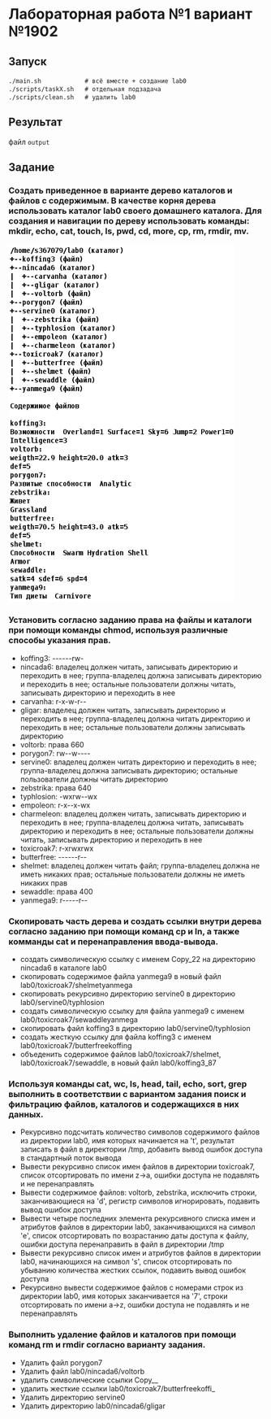 # Лабораторная работа №1 вариант №1902

## Запуск

```
./main.sh            # всё вместе + создание lab0
./scripts/taskX.sh   # отдельная подзадача
./scripts/clean.sh   # удалить lab0
```

## Результат

файл `output`

## Задание

### Создать приведенное в варианте дерево каталогов и файлов с содержимым. В качестве корня дерева использовать каталог lab0 своего домашнего каталога. Для создания и навигации по дереву использовать команды: mkdir, echo, cat, touch, ls, pwd, cd, more, cp, rm, rmdir, mv.

![Task image](res/task1.png)

### Установить согласно заданию права на файлы и каталоги при помощи команды chmod, используя различные способы указания прав.

- koffing3: ------rw-
- nincada6: владелец должен читать, записывать директорию и переходить в нее; группа-владелец должна записывать директорию и переходить в нее; остальные пользователи должны читать, записывать директорию и переходить в нее
- carvanha: r-x-w-r--
- gligar: владелец должен читать, записывать директорию и переходить в нее; группа-владелец должна читать директорию и переходить в нее; остальные пользователи должны записывать директорию
- voltorb: права 660
- porygon7: rw--w----
- servine0: владелец должен читать директорию и переходить в нее; группа-владелец должна записывать директорию; остальные пользователи должны читать директорию
- zebstrika: права 640
- typhlosion: -wxrw--wx
- empoleon: r-x--x-wx
- charmeleon: владелец должен читать, записывать директорию и переходить в нее; группа-владелец должна читать, записывать директорию и переходить в нее; остальные пользователи должны читать, записывать директорию и переходить в нее
- toxicroak7: r-xrwxrwx
- butterfree: ------r--
- shelmet: владелец должен читать файл; группа-владелец должна не иметь никаких прав; остальные пользователи должны не иметь никаких прав
- sewaddle: права 400
- yanmega9: r-----r--

### Скопировать часть дерева и создать ссылки внутри дерева согласно заданию при помощи команд cp и ln, а также комманды cat и перенаправления ввода-вывода.

- создать символическую ссылку c именем Copy_22 на директорию nincada6 в каталоге lab0
- скопировать содержимое файла yanmega9 в новый файл lab0/toxicroak7/shelmetyanmega
- скопировать рекурсивно директорию servine0 в директорию lab0/servine0/typhlosion
- cоздать символическую ссылку для файла yanmega9 с именем lab0/toxicroak7/sewaddleyanmega
- скопировать файл koffing3 в директорию lab0/servine0/typhlosion
- cоздать жесткую ссылку для файла koffing3 с именем lab0/toxicroak7/butterfreekoffing
- объеденить содержимое файлов lab0/toxicroak7/shelmet, lab0/toxicroak7/sewaddle, в новый файл lab0/koffing3_87

### Используя команды cat, wc, ls, head, tail, echo, sort, grep выполнить в соответствии с вариантом задания поиск и фильтрацию файлов, каталогов и содержащихся в них данных.

- Рекурсивно подсчитать количество символов содержимого файлов из директории lab0, имя которых начинается на 't', результат записать в файл в директории /tmp, добавить вывод ошибок доступа в стандартный поток вывода
- Вывести рекурсивно список имен файлов в директории toxicroak7, список отсортировать по имени z->a, ошибки доступа не подавлять и не перенаправлять
- Вывести содержимое файлов: voltorb, zebstrika, исключить строки, заканчивающиеся на 'd', регистр символов игнорировать, подавить вывод ошибок доступа
- Вывести четыре последних элемента рекурсивного списка имен и атрибутов файлов в директории lab0, заканчивающихся на символ 'e', список отсортировать по возрастанию даты доступа к файлу, ошибки доступа перенаправить в файл в директории /tmp
- Вывести рекурсивно список имен и атрибутов файлов в директории lab0, начинающихся на символ 's', список отсортировать по убыванию количества жестких ссылок, подавить вывод ошибок доступа
- Рекурсивно вывести содержимое файлов с номерами строк из директории lab0, имя которых заканчивается на '7', строки отсортировать по имени a->z, ошибки доступа не подавлять и не перенаправлять

### Выполнить удаление файлов и каталогов при помощи команд rm и rmdir согласно варианту задания.

- Удалить файл porygon7
- Удалить файл lab0/nincada6/voltorb
- удалить символические ссылки Copy\_\_
- удалить жесткие ссылки lab0/toxicroak7/butterfreekoffi\_
- Удалить директорию servine0
- Удалить директорию lab0/nincada6/gligar
